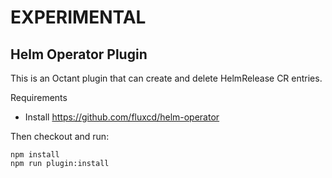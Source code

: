 # EXPERIMENTAL

## Helm Operator Plugin
This is an Octant plugin that can create and delete HelmRelease CR entries.

Requirements
 - Install https://github.com/fluxcd/helm-operator

Then checkout and run:

    npm install
    npm run plugin:install
